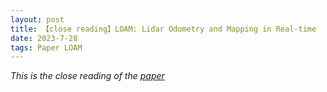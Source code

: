 ```yaml
---
layout: post
title: 【close reading】LOAM: Lidar Odometry and Mapping in Real-time
date: 2023-7-28
tags: Paper LOAM
---
```


*This is the close reading of the [paper](https://ieeexplore.ieee.org/document/8594299)*







